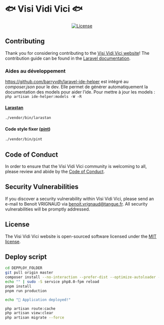 # 🐟 Visi Vidi Vici 🐟

<p align="center">
<a href="https://packagist.org/packages/laravel/framework"><img src="https://img.shields.io/packagist/l/laravel/framework" alt="License"></a>
</p>

## Contributing

Thank you for considering contributing to the [Visi Vidi Vici website](https://visi-vidi-vici.tangue.fr)! The contribution guide can be found in the [Laravel documentation](https://laravel.com/docs/contributions).

### Aides au développement
https://github.com/barryvdh/laravel-ide-helper est intégré au _composer.json_ pour le dev.
Elle permet de générer automatiquement la documentation des models pour aider l’ide.
Pour mettre à jour les models : `php artisan ide-helper:models -W -R`

#### [Larastan](https://github.com/nunomaduro/larastan)
```bash
./vendor/bin/larastan
```

#### Code style fixer ([pint](https://laravel.com/docs/9.x/pint))
```bash
./vendor/bin/pint
```

## Code of Conduct

In order to ensure that the Visi Vidi Vici community is welcoming to all, please review and abide by the [Code of Conduct](https://laravel.com/docs/contributions#code-of-conduct).

## Security Vulnerabilities

If you discover a security vulnerability within Visi Vidi Vici, please send an e-mail to Benoit VRIGNAUD via [benoit.vrignaud@tangue.fr](mailto:benoit.vrignaud@tangue.fr).
All security vulnerabilities will be promptly addressed.

## License

The Visi Vidi Vici website is open-sourced software licensed under the [MIT license](https://opensource.org/licenses/MIT).

## Deploy script
```bash
cd DEPPLOY_FOLDER
git pull origin master
composer install --no-interaction --prefer-dist --optimize-autoloader --no-dev
echo "" | sudo -S service php8.0-fpm reload
pnpm install
pnpm run production

echo "🚀 Application deployed!"

php artisan route:cache
php artisan view:clear
php artisan migrate --force
```
